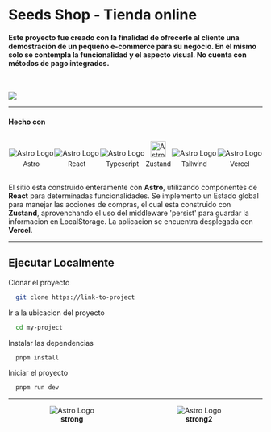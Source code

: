 # Seeds Shop - Tienda online

#### Este proyecto fue creado con la finalidad de ofrecerle al cliente una demostración de un pequeño e-commerce para su negocio. En el mismo solo se contempla la funcionalidad y el aspecto visual. No cuenta con métodos de pago integrados.

<img src='https://i.postimg.cc/d3r7V6z0/Macbook-Air-seeds-shop-vercel-app.png' style='margin-top:30px'>

---

#### **Hecho con**

   <article style='margin-top:30px; display: flex; align-items: end; justify-content: space-around;text-align:center'>

<div style='display:flex; flex-direction:column; align-items: center'>
   <img alt='Astro Logo' src='https://i.postimg.cc/vmCcC8Qf/Logos-Astro-Icon.png'>
   <span style='font-size: 13px; margin-top:5px' >Astro</span>
</div>

<div style='display:flex; flex-direction:column; align-items: center'>
   <img alt='Astro Logo' src='https://i.postimg.cc/4yM9nJ6Q/Logos-React.png'>
   <span style='font-size: 13px; margin-top:5px'>React</span>
</div>

<div style='display:flex; flex-direction:column; align-items: center'>
   <img alt='Astro Logo' src='https://i.postimg.cc/s2m92twH/Devicon-Typescript.png'>
   <span style='font-size: 13px; margin-top:5px' >Typescript</span>
</div>

<div style='display:flex; flex-direction:column; align-items: center'>
   <img alt='Astro Logo' width='30' height='32' src='https://i.postimg.cc/DyrDnLCw/zustand.png'>
   <span style='font-size: 13px; margin-top:5px' >Zustand</span>
</div>

<div style='display:flex; flex-direction:column; align-items: center'>
   <img alt='Astro Logo' src='https://i.postimg.cc/9XwfG6HK/Devicon-Tailwindcss.png'>
   <span style='font-size: 13px; margin-top:5px' >Tailwind</span>
</div>

<div style='display:flex; flex-direction:column; align-items: center'>
   <img alt='Astro Logo' src='https://i.postimg.cc/mZFjTzYq/Skill-Icons-Vercel-Light.png'>
   <span style='font-size: 13px; margin-top:5px' >Vercel</span>
</div>
</article>

<p style='margin-top:30px'>El sitio esta construido enteramente con <strong>Astro</strong>, utilizando componentes de <strong>React</strong> para determinadas funcionalidades. Se implemento un Estado global para manejar las acciones de compras, el cual esta construido con <strong>Zustand</strong>, aprovenchando el uso del middleware 'persist' para guardar la informacion en LocalStorage. La aplicacion se encuentra desplegada con <strong>Vercel</strong>.</p>

---

## Ejecutar Localmente

Clonar el proyecto

```bash
  git clone https://link-to-project
```

Ir a la ubicacion del proyecto

```bash
  cd my-project
```

Instalar las dependencias

```bash
  pnpm install
```

Iniciar el proyecto

```bash
  pnpm run dev
```

---

<div style='display:flex; justify-content: space-around; align-items: center'>
<div style='display:flex; flex-direction: column; align-items:center; justify-content: center; '>
<img alt='Astro Logo' src='https://i.postimg.cc/mZFjTzYq/Skill-Icons-Vercel-Light.png'>
<strong>strong</strong>
</div>
<div style='display:flex; flex-direction: column; align-items:center; justify-content: center '>
<img alt='Astro Logo' src='https://i.postimg.cc/mZFjTzYq/Skill-Icons-Vercel-Light.png'>
<strong>strong2</strong>
</div>
</div>
